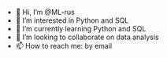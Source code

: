 - 👋 Hi, I’m @ML-rus
- 👀 I’m interested in Python and SQL
- 🌱 I’m currently learning Python and SQL
- 💞️ I’m looking to collaborate on data analysis
- 📫 How to reach me: by email

<!---
ML-rus/ML-rus is a ✨ special ✨ repository because its `README.md` (this file) appears on your GitHub profile.
You can click the Preview link to take a look at your changes.
--->
